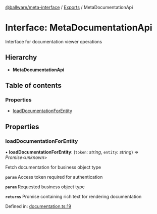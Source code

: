 [@ballware/meta-interface](../README.md) / [Exports](../modules.md) / MetaDocumentationApi

# Interface: MetaDocumentationApi

Interface for documentation viewer operations

## Hierarchy

* **MetaDocumentationApi**

## Table of contents

### Properties

- [loadDocumentationForEntity](metadocumentationapi.md#loaddocumentationforentity)

## Properties

### loadDocumentationForEntity

• **loadDocumentationForEntity**: (`token`: *string*, `entity`: *string*) => *Promise*<*unknown*\>

Fetch documentation for business object type

**`param`** Access token required for authentication

**`param`** Requested business object type

**`returns`** Promise containing rich text for rendering documentation

Defined in: [documentation.ts:19](https://github.com/frankball/ballware-meta-interface/blob/157bdb2/src/documentation.ts#L19)
